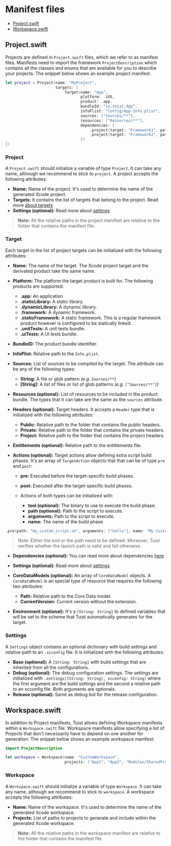 # Manifest files

- [Project.swift](#projectswift)
- [Workspace.swift](#workspaceswift)

## Project.swift

Projects are defined in `Project.swift` files, which we refer to as manifest files. Manifests need to import the framework `ProjectDescription` which contains all the classes and enums that are available for you to describe your projects. The snippet below shows an example project manifest:

```swift
let project = Project(name: "MyProject",
                      targets: [
                          Target(name: "App",
                                 platform: .iOS,
                                 product: .app,
                                 bundleId: "io.tuist.App",
                                 infoPlist: "Config/App-Info.plist",
                                 sources: ["Sources/**"],
                                 resources: ["Resources/**"],
                                 dependencies: [
                                     .project(target: "Framework1", path: "../Framework1"),
                                     .project(target: "Framework2", path: "../Framework2"),
                                 ])
])
```

### Project

A `Project.swift` should initialize a variable of type `Project`. It can take any name, although we recommend to stick to `project`. A project accepts the following attributes:

- **Name:** Name of the project. It's used to determine the name of the generated Xcode project.
- **Targets:** It contains the list of targets that belong to the project. Read more [about targets](#target)
- **Settings (optional):** Read more about [settings](#settings)

> **Note:** All the relative paths in the project manifest are relative to the folder that contains the manifest file.

### Target

Each target in the list of project targets can be initialized with the following attributes:

- **Name:** The name of the target. The Xcode project target and the derivated product take the same name.
- **Platform:** The platform the target product is built for. The following products are supported:
  - **.app:** An application
  - **.staticLibrary:** A static library.
  - **.dynamicLibrary:** A dynamic library.
  - **.framework:** A dynamic framework.
  - **.staticFramework:** A static framework. This is a regular framework product however is configured to be statically linked.
  - **.unitTests:** A unit tests bundle.
  - **.uiTests:** A UI tests bundle.
- **BundleID:** The product bundle identifier.
- **InfoPlist:** Relative path to the `Info.plist`.
- **Sources:** List of sources to be compiled by the target. The attribute can be any of the following types:

  - **String:** A file or glob pattern _(e.g. `Sources/**`)_
  - **[String]:** A list of files or list of glob patterns _(e.g. `["Sources/**"]`)_

- **Resources (optional):** List of resources to be included in the product bundle. The types that it can take are the same as the `sources` attribute.
- **Headers (optional):** Target headers. It accepts a `Header` type that is initialized with the following attributes:

  - **Public:** Relative path to the folder that contains the public headers.
  - **Private:** Relative path to the folder that contains the private headers.
  - **Project:** Relative path to the folder that contains the project headers.

- **Entitlements (optional):** Relative path to the entitlements file.
- **Actions (optional):** Target actions allow defining extra script build phases. It's an array of `TargetAction` objects that that can be of type `pre` and `post`:

  - **pre:** Executed before the target-specific build phases.
  - **post:** Executed after the target-specific build phases.

  - Actions of both types can be initialized with:

    - **tool (optional):** The binary to use to execute the build phase.
    - **path (optional):** Path to the script to execute.
    - **arguments:** Path to the script to execute.
    - **name:** The name of the build phase

```swift
.pre(path: "my_custom_script.sh", arguments: ["hello"], name: "My Custom Script Phase")
```

> Note: Either the tool or the path need to be defined. Moreover, Tuist verifies whether the launch path is valid and fail otherwise.

- **Dependencies (optional):** You can read more about dependencies [here](./dependencies.md)
- **Settings (optional):** Read more about [settings](#settings)

- **CoreDataModels (optional):** An array of `CoreDataModel` objects. A `CoreDataModel` is an special type of resource that requires the following two attributes:
  - **Path:** Relative path to the Core Data model.
  - **CurrentVersion:** Current version without the extension.
- **Environment (optional):** It's a `[String: String]` to defined variables that will be set to the scheme that Tuist automatically generates for the target.

### Settings

A `Settings` object contains an optional dictionary with build settings and relative path to an `.xcconfig` file. It is initialized with the following attributes:

- **Base (optional):** A `[String: String]` with build settings that are inherited from all the configurations.
- **Debug (optional):** The debug configuration settings. The settings are initialized with `.settings([String: String], xcconfig: String)` where the first argument are the build settings and the second a relative path to an xcconfig file. Both arguments are optionals.
- **Release (optional):** Same as debug but for the release configuration.

## Workspace.swift

In addition to Project manifests, Tuist allows defining Workspace manifests within a `Workspace.swift` file. Workspace manifests allow specifying a list of Projects that don't necessarily have to depend on one another for generation. The snippet below shows an example workspace manifest:

```swift
import ProjectDescription

let workspace = Workspace(name: "CustomWorkspace",
                          projects: ["App1", "App2", "Modules/SharedFramework"])
```

### Workspace

A `Workspace.swift` should initialize a variable of type `Workspace`. It can take any name, although we recommend to stick to `workspace`. A workspace accepts the following attributes:

- **Name:** Name of the workspace. It's used to determine the name of the generated Xcode workspace.
- **Projects:** List of paths to projects to generate and include within the generated Xcode workspace.

> **Note:** All the relative paths in the workspace manifest are relative to the folder that contains the manifest file.
